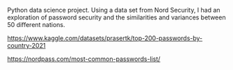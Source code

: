 Python data science project. Using a data set from Nord Security, I had an exploration of password security and the similarities and variances between 50 different nations.

https://www.kaggle.com/datasets/prasertk/top-200-passwords-by-country-2021

https://nordpass.com/most-common-passwords-list/

